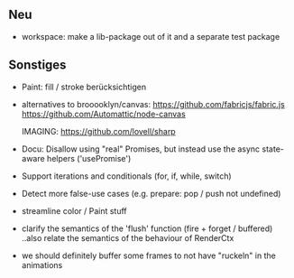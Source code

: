 Neu
---

- workspace: make a lib-package out of it and a separate test package


Sonstiges
---

- Paint: fill / stroke berücksichtigen

- alternatives to brooooklyn/canvas:
    https://github.com/fabricjs/fabric.js
    https://github.com/Automattic/node-canvas

    IMAGING:
    https://github.com/lovell/sharp

- Docu:
    Disallow using "real" Promises, but instead use the async state-aware helpers ('usePromise')
- Support iterations and conditionals (for, if, while, switch)
- Detect more false-use cases (e.g. prepare: pop / push not undefined)
- streamline color / Paint stuff
- clarify the semantics of the 'flush' function
    (fire + forget / buffered)
    ..also relate the semantics of the behaviour of RenderCtx
- we should definitely buffer some frames to not have "ruckeln" in the animations
